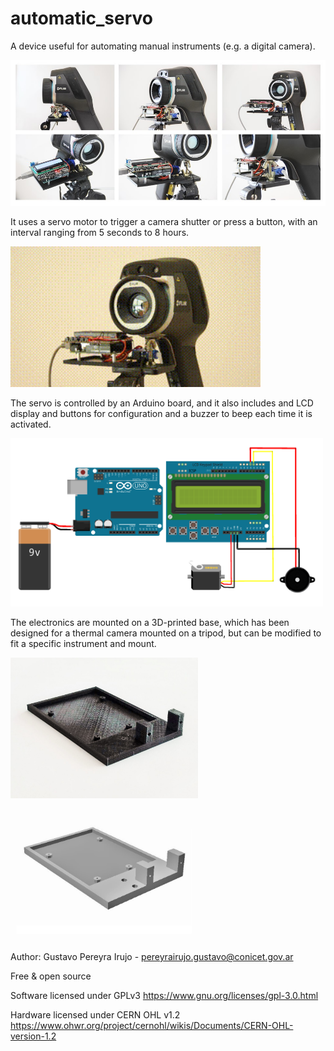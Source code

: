 # automatic_servo

A device useful for automating manual instruments (e.g. a digital camera).

<img src="https://github.com/gpereyrairujo/automatic_servo/raw/master/images/img09.jpg" width="600">

It uses a servo motor to trigger a camera shutter or press a button, with an interval ranging from 5 seconds to 8 hours.

<img src="https://github.com/gpereyrairujo/automatic_servo/raw/master/images/img08.gif" width="400">

The servo is controlled by an Arduino board, and it also includes and LCD display and buttons for configuration and a buzzer to beep each time it is activated. 

<img src="https://github.com/gpereyrairujo/automatic_servo/raw/master/schematics/automatic_servo_schematics.png" width="500">

The electronics are mounted on a 3D-printed base, which has been designed for a thermal camera mounted on a tripod, but can be modified to fit a specific instrument and mount.

<img src="https://github.com/gpereyrairujo/automatic_servo/raw/master/tripod_mount/tripod_mount_3Dprint.jpeg" width="300"><img src="https://github.com/gpereyrairujo/automatic_servo/raw/master/tripod_mount/tripod_mount_design.jpeg" width="300">

Author: Gustavo Pereyra Irujo - pereyrairujo.gustavo@conicet.gov.ar

Free & open source

Software licensed under GPLv3 https://www.gnu.org/licenses/gpl-3.0.html

Hardware licensed under CERN OHL v1.2 https://www.ohwr.org/project/cernohl/wikis/Documents/CERN-OHL-version-1.2
